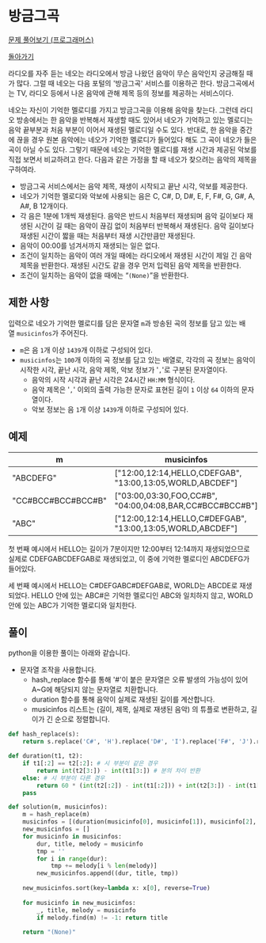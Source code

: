# 방금그곡

[문제 풀어보기 (프로그래머스)](https://programmers.co.kr/learn/courses/30/lessons/17683)

[돌아가기](/../)

라디오를 자주 듣는 네오는 라디오에서 방금 나왔던 음악이 무슨 음악인지 궁금해질 때가 많다. 그럴 때 네오는 다음 포털의 '방금그곡' 서비스를 이용하곤 한다. 방금그곡에서는 TV, 라디오 등에서 나온 음악에 관해 제목 등의 정보를 제공하는 서비스이다.

네오는 자신이 기억한 멜로디를 가지고 방금그곡을 이용해 음악을 찾는다. 그런데 라디오 방송에서는 한 음악을 반복해서 재생할 때도 있어서 네오가 기억하고 있는 멜로디는 음악 끝부분과 처음 부분이 이어서 재생된 멜로디일 수도 있다. 반대로, 한 음악을 중간에 끊을 경우 원본 음악에는 네오가 기억한 멜로디가 들어있다 해도 그 곡이 네오가 들은 곡이 아닐 수도 있다. 그렇기 때문에 네오는 기억한 멜로디를 재생 시간과 제공된 악보를 직접 보면서 비교하려고 한다. 다음과 같은 가정을 할 때 네오가 찾으려는 음악의 제목을 구하여라.

- 방금그곡 서비스에서는 음악 제목, 재생이 시작되고 끝난 시각, 악보를 제공한다.
- 네오가 기억한 멜로디와 악보에 사용되는 음은 C, C#, D, D#, E, F, F#, G, G#, A, A#, B 12개이다.
- 각 음은 1분에 1개씩 재생된다. 음악은 반드시 처음부터 재생되며 음악 길이보다 재생된 시간이 길 때는 음악이 끊김 없이 처음부터 반복해서 재생된다. 음악 길이보다 재생된 시간이 짧을 때는 처음부터 재생 시간만큼만 재생된다.
- 음악이 00:00를 넘겨서까지 재생되는 일은 없다.
- 조건이 일치하는 음악이 여러 개일 때에는 라디오에서 재생된 시간이 제일 긴 음악 제목을 반환한다. 재생된 시간도 같을 경우 먼저 입력된 음악 제목을 반환한다.
- 조건이 일치하는 음악이 없을 때에는 “`(None)`”을 반환한다.

## 제한 사항

입력으로 네오가 기억한 멜로디를 담은 문자열 `m`과 방송된 곡의 정보를 담고 있는 배열 `musicinfos`가 주어진다.

- `m`은 음 `1`개 이상 `1439`개 이하로 구성되어 있다.
- `musicinfos`는 `100`개 이하의 곡 정보를 담고 있는 배열로, 각각의 곡 정보는 음악이 시작한 시각, 끝난 시각, 음악 제목, 악보 정보가 '`,`'로 구분된 문자열이다.
    - 음악의 시작 시각과 끝난 시각은 24시간 `HH:MM` 형식이다.
    - 음악 제목은 '`,`' 이외의 출력 가능한 문자로 표현된 길이 `1` 이상 `64` 이하의 문자열이다.
    - 악보 정보는 음 `1`개 이상 `1439`개 이하로 구성되어 있다.

## 예제

| m | musicinfos | answer |
| - | - | - |
| "ABCDEFG" | ["12:00,12:14,HELLO,CDEFGAB", "13:00,13:05,WORLD,ABCDEF"] | "HELLO" |
| "CC#BCC#BCC#BCC#B" | ["03:00,03:30,FOO,CC#B", "04:00,04:08,BAR,CC#BCC#BCC#B"] | "FOO" |
| "ABC" | ["12:00,12:14,HELLO,C#DEFGAB", "13:00,13:05,WORLD,ABCDEF"] | "WORLD" |

첫 번째 예시에서 HELLO는 길이가 7분이지만 12:00부터 12:14까지 재생되었으므로 실제로 CDEFGABCDEFGAB로 재생되었고, 이 중에 기억한 멜로디인 ABCDEFG가 들어있다.

세 번째 예시에서 HELLO는 C#DEFGABC#DEFGAB로, WORLD는 ABCDE로 재생되었다. HELLO 안에 있는 ABC#은 기억한 멜로디인 ABC와 일치하지 않고, WORLD 안에 있는 ABC가 기억한 멜로디와 일치한다.

## 풀이

python을 이용한 풀이는 아래와 같습니다.

- 문자열 조작을 사용합니다.
    - hash_replace 함수를 통해 '#'이 붙은 문자열은 오류 발생의 가능성이 있어 A~G에 해당되지 않는 문자열로 치환합니다.
    - duration 함수를 통해 음악이 실제로 재생된 길이를 계산합니다.
    - musicinfos 리스트는 (길이, 제목, 실제로 재생된 음악) 의 튜플로 변환하고, 길이가 긴 순으로 정렬합니다.

```python
def hash_replace(s):
    return s.replace('C#', 'H').replace('D#', 'I').replace('F#', 'J').replace('G#', 'K').replace('A#', 'M')

def duration(t1, t2):
    if t1[:2] == t2[:2]: # 시 부분이 같은 경우
        return int(t2[3:]) - int(t1[3:]) # 분의 차이 반환
    else: # 시 부분이 다른 경우
        return 60 * (int(t2[:2]) - int(t1[:2])) + int(t2[3:]) - int(t1[3:]) # 시, 분의 차이 반환
    pass

def solution(m, musicinfos):
    m = hash_replace(m)
    musicinfos = [(duration(musicinfo[0], musicinfo[1]), musicinfo[2], hash_replace(musicinfo[3])) for musicinfo in list(map(lambda x: x.split(','), musicinfos))]
    new_musicinfos = []
    for musicinfo in musicinfos:
        dur, title, melody = musicinfo
        tmp = ''
        for i in range(dur):
            tmp += melody[i % len(melody)]
        new_musicinfos.append((dur, title, tmp))
        
    new_musicinfos.sort(key=lambda x: x[0], reverse=True)
    
    for musicinfo in new_musicinfos:
        _, title, melody = musicinfo
        if melody.find(m) != -1: return title
        
    return "(None)"
```